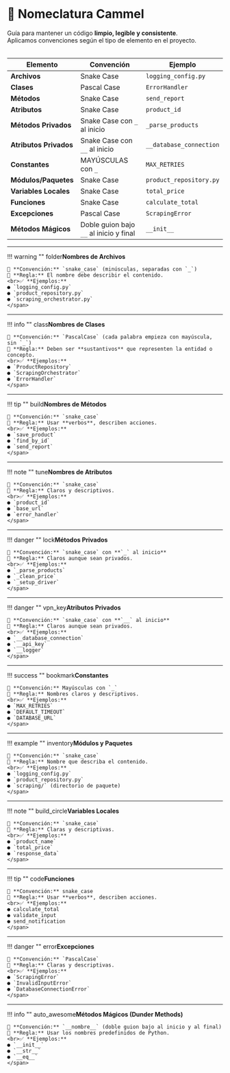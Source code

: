 # 📝 Nomeclatura Cammel

Guía para mantener un código **limpio, legible y consistente**.  
Aplicamos convenciones según el tipo de elemento en el proyecto.  
<br>    

| **Elemento**          | **Convención**                        | **Ejemplo**                  |
|------------------------|---------------------------------------|------------------------------|
| **Archivos**          | Snake Case                            | `logging_config.py`          |
| **Clases**            | Pascal Case                           | `ErrorHandler`               |
| **Métodos**           | Snake Case                            | `send_report`                |
| **Atributos**         | Snake Case                            | `product_id`                 |
| **Métodos Privados**  | Snake Case con `_` al inicio           | `_parse_products`            |
| **Atributos Privados**| Snake Case con `__` al inicio          | `__database_connection`      |
| **Constantes**        | MAYÚSCULAS con `_`                    | `MAX_RETRIES`                |
| **Módulos/Paquetes**  | Snake Case                            | `product_repository.py`      |
| **Variables Locales** | Snake Case                            | `total_price`                |
| **Funciones**         | Snake Case                            | `calculate_total`            |
| **Excepciones**       | Pascal Case                           | `ScrapingError`              |
| **Métodos Mágicos**   | Doble guion bajo `__` al inicio y final | `__init__`                  |

---

!!! warning ""
    <span class='material-icons'>folder</span><b>Nombres de Archivos</b>

    🔹 **Convención:** `snake_case` (minúsculas, separadas con `_`)  
    🔹 **Regla:** El nombre debe describir el contenido.  
    <br>✅ **Ejemplos:**  
    ● `logging_config.py`  
    ● `product_repository.py`  
    ● `scraping_orchestrator.py`  
    </span>

---

!!! info ""
    <span class='material-icons'>class</span><b>Nombres de Clases</b>   

    🔹 **Convención:** `PascalCase` (cada palabra empieza con mayúscula, sin `_`)  
    🔹 **Regla:** Deben ser **sustantivos** que representen la entidad o concepto.  
    <br>✅ **Ejemplos:**  
    ● `ProductRepository`  
    ● `ScrapingOrchestrator`  
    ● `ErrorHandler`  
    </span>

---

!!! tip ""
    <span class='material-icons'>build</span><b>Nombres de Métodos</b>   

    🔹 **Convención:** `snake_case`  
    🔹 **Regla:** Usar **verbos**, describen acciones.  
    <br>✅ **Ejemplos:**  
    ● `save_product`  
    ● `find_by_id`  
    ● `send_report`  
    </span>

---

!!! note ""
    <span class='material-icons'>tune</span><b>Nombres de Atributos</b>  

    🔹 **Convención:** `snake_case`  
    🔹 **Regla:** Claros y descriptivos.  
    <br>✅ **Ejemplos:**  
    ● `product_id`  
    ● `base_url`  
    ● `error_handler`  
    </span>

---

!!! danger ""
    <span class='material-icons'>lock</span><b>Métodos Privados</b>   

    🔹 **Convención:** `snake_case` con **`_` al inicio**  
    🔹 **Regla:** Claros aunque sean privados.  
    <br>✅ **Ejemplos:**  
    ● `_parse_products`  
    ● `_clean_price`  
    ● `_setup_driver`  
    </span>

---

!!! danger ""
    <span class='material-icons'>vpn_key</span><b>Atributos Privados</b>  

    🔹 **Convención:** `snake_case` con **`__` al inicio**  
    🔹 **Regla:** Claros aunque sean privados.  
    <br>✅ **Ejemplos:**  
    ● `__database_connection`  
    ● `__api_key`  
    ● `__logger`  
    </span>

---

!!! success ""
    <span class='material-icons'>bookmark</span><b>Constantes</b>  

    🔹 **Convención:** Mayúsculas con `_`  
    🔹 **Regla:** Nombres claros y descriptivos.  
    <br>✅ **Ejemplos:**  
    ● `MAX_RETRIES`  
    ● `DEFAULT_TIMEOUT`  
    ● `DATABASE_URL`  
    </span>

---

!!! example ""
    <span class='material-icons'>inventory</span><b>Módulos y Paquetes</b>  

    🔹 **Convención:** `snake_case`  
    🔹 **Regla:** Nombre que describa el contenido.  
    <br>✅ **Ejemplos:**  
    ● `logging_config.py`  
    ● `product_repository.py`  
    ● `scraping/` (directorio de paquete)  
    </span>

---

!!! note ""
    <span class='material-icons'>build_circle</span><b>Variables Locales</b>  

    🔹 **Convención:** `snake_case`  
    🔹 **Regla:** Claras y descriptivas.  
    <br>✅ **Ejemplos:**  
    ● `product_name`  
    ● `total_price`  
    ● `response_data`  
    </span>

---

!!! tip ""
    <span class='material-icons'>code</span><b>Funciones</b>  

    🔹 **Convención:** snake_case   
    🔹 **Regla:** Usar **verbos**, describen acciones.   
    <br>✅ **Ejemplos:**  
    ● calculate_total   
    ● validate_input   
    ● send_notification   
    </span>

---

!!! danger ""
    <span class='material-icons'>error</span><b>Excepciones</b>  

    🔹 **Convención:** `PascalCase`  
    🔹 **Regla:** Claras y descriptivas.  
    <br>✅ **Ejemplos:**  
    ● `ScrapingError`  
    ● `InvalidInputError`  
    ● `DatabaseConnectionError`  
    </span>

---

!!! info ""
    <span class='material-icons'>auto_awesome</span><b>Métodos Mágicos (Dunder Methods)</b>  
    
    🔹 **Convención:** `__nombre__` (doble guion bajo al inicio y al final)  
    🔹 **Regla:** Usar los nombres predefinidos de Python.  
    <br>✅ **Ejemplos:**  
    ● `__init__`  
    ● `__str__`  
    ● `__eq__`  
    </span>

<br>
